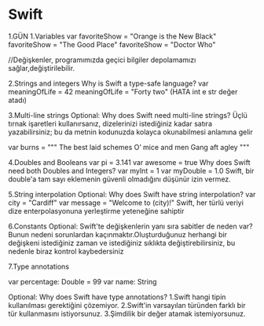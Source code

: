 # Swift
1.GÜN
1.Variables
var favoriteShow = "Orange is the New Black"
favoriteShow = "The Good Place"
favoriteShow = "Doctor Who"

//Değişkenler, programımızda geçici bilgiler depolamamızı sağlar,değiştirilebilir.

2.Strings and integers
Why is Swift a type-safe language?
var meaningOfLife = 42
meaningOfLife = "Forty two" (HATA int e str değer atadı)


3.Multi-line strings
Optional: Why does Swift need multi-line strings?
Üçlü tırnak işaretleri kullanırsanız, dizelerinizi istediğiniz kadar satıra yazabilirsiniz; bu da metnin kodunuzda kolayca okunabilmesi anlamına gelir

var burns = """
The best laid schemes
O’ mice and men
Gang aft agley
"""

4.Doubles and Booleans
var pi = 3.141
var awesome = true
 Why does Swift need both Doubles and Integers?
var myInt = 1
var myDouble = 1.0
Swift, bir double'a tam sayı eklemenin güvenli olmadığını düşünür izin vermez.

5.String interpolation
Optional: Why does Swift have string interpolation?
var city = "Cardiff"
var message = "Welcome to \(city)!" 
Swift, her türlü veriyi dize enterpolasyonuna yerleştirme yeteneğine sahiptir

6.Constants
Optional: Swift'te değişkenlerin yanı sıra sabitler de neden var?
Bunun nedeni sorunlardan kaçınmaktır.Oluşturduğunuz herhangi bir değişkeni istediğiniz zaman ve istediğiniz sıklıkta değiştirebilirsiniz, bu nedenle biraz kontrol kaybedersiniz


7.Type annotations

var percentage: Double = 99
var name: String

Optional: Why does Swift have type annotations?
1.Swift hangi tipin kullanılması gerektiğini çözemiyor.
2.Swift'in varsayılan türünden farklı bir tür kullanmasını istiyorsunuz.
3.Şimdilik bir değer atamak istemiyorsunuz.



